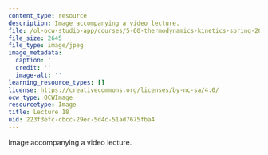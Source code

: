 ```yaml
---
content_type: resource
description: Image accompanying a video lecture.
file: /ol-ocw-studio-app/courses/5-60-thermodynamics-kinetics-spring-2008/223f3efccbcc29ec5d4c51ad7675fba4_lec18_th.jpg
file_size: 2645
file_type: image/jpeg
image_metadata:
  caption: ''
  credit: ''
  image-alt: ''
learning_resource_types: []
license: https://creativecommons.org/licenses/by-nc-sa/4.0/
ocw_type: OCWImage
resourcetype: Image
title: Lecture 18
uid: 223f3efc-cbcc-29ec-5d4c-51ad7675fba4
---
```

Image accompanying a video lecture.